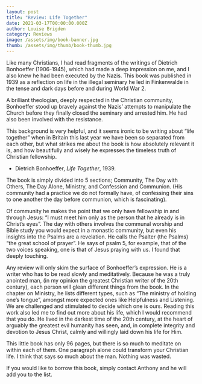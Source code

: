 ```yaml
---
layout: post
title: "Review: Life Together"
date: 2021-03-17T00:00:00.000Z
author: Louise Brigden
category: Reviews
image: /assets/img/book-banner.jpg
thumb: /assets/img/thumb/book-thumb.jpg
---
```

Like many Christians, I had read fragments of the writings of Dietrich Bonhoeffer (1906-1945), which had made a deep impression on me, and I also knew he had been executed by the Nazis. This book was published in 1939 as a reflection on life in the illegal seminary he led in Finkenwalde in the tense and dark days before and during World War 2.

A brilliant theologian, deeply respected in the Christian community, Bonhoeffer stood up bravely against the Nazis’ attempts to manipulate the Church before they finally closed the seminary and arrested him. He had also been involved with the resistance.

This background  is very helpful, and it seems ironic to be writing about “life together” when in Britain this last year we have been so separated from each other, but what strikes me about the book is how absolutely relevant it is, and how beautifully and wisely he expresses the timeless truth of Christian fellowship. 

- Dietrich Bonhoeffer, *Life Together*, 1939.

The book is simply divided into 5 sections; Community, The Day with Others, The Day Alone, Ministry, and Confession and Communion. (His community had a practice we do not formally have, of confessing their sins to one another the day before communion, which is fascinating). 

Of community he makes the point that we only have fellowship in and through Jesus: “I must meet him only as the person that he already is in Christ’s eyes”. The day with others involves the communal worship and Bible study you would expect in a monastic community, but even his insights into the Psalms are a revelation. He calls the Psalter (the Psalms) “the great school of prayer”. He says of psalm 5, for example, that of the two voices speaking, one is that of Jesus praying with us. I found that deeply touching.

Any review  will only skim the surface of Bonhoeffer’s expression. He is a writer who has to be read slowly and meditatively. Because he was a truly anointed man, (in my opinion the greatest Christian writer of the 20th century), each person will glean different things from the book. In the chapter on Ministry, he lists different types, such as “The ministry of holding one’s tongue”, amongst more expected ones like Helpfulness and Listening. We are challenged and stimulated to decide which one is ours.
Reading this work also led me to find out more about his life, which I would recommend that you do. He lived in the darkest time of the 20th century, at the heart of arguably the greatest evil humanity has seen, and,  in  complete integrity and devotion to Jesus Christ, calmly and willingly laid down his life for Him. 

This little book has only 96 pages, but there is so much to meditate on within each of them. One paragraph alone could transform your Christian life. I think that says so much about the man. Nothing was wasted.

If you would like to borrow this book, simply contact Anthony and he will add you to the list.